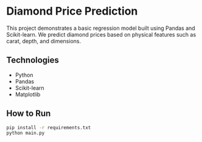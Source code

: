 # Diamond Price Prediction

This project demonstrates a basic regression model built using Pandas and Scikit-learn.
We predict diamond prices based on physical features such as carat, depth, and dimensions.

## Technologies
- Python
- Pandas
- Scikit-learn
- Matplotlib

## How to Run
```bash
pip install -r requirements.txt
python main.py
```
